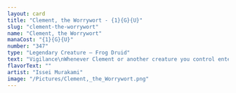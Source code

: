 ```yaml
---
layout: card
title: "Clement, the Worrywort - {1}{G}{U}"
slug: "clement-the-worrywort"
name: "Clement, the Worrywort"
manaCost: "{1}{G}{U}"
number: "347"
type: "Legendary Creature — Frog Druid"
text: "Vigilance\nWhenever Clement or another creature you control enters, return up to one target creature you control with lesser mana value to its owner's hand.\nFrogs you control have "{T}: Add {G} or {U}. Spend this mana only to cast a creature spell.""
flavorText: ""
artist: "Issei Murakami"
image: "/Pictures/Clement,_the_Worrywort.png"
---
```


